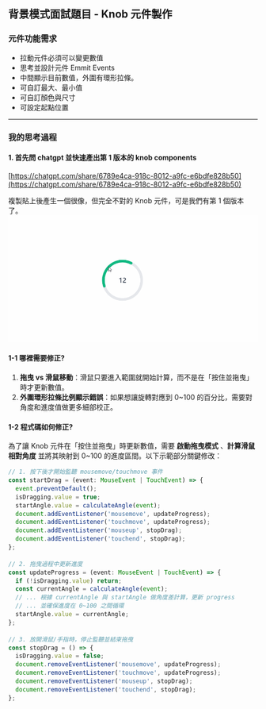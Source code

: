 ## 背景模式面試題目 - Knob 元件製作

### 元件功能需求
- 拉動元件必須可以變更數值
- 思考並設計元件 Emmit Events
- 中間顯示目前數值，外圍有環形拉條。
- 可自訂最大、最小值
- 可自訂顏色與尺寸
- 可設定起點位置

---

### 我的思考過程

#### 1. 首先問 chatgpt 並快速產出第 1 版本的 knob components
[https://chatgpt.com/share/6789e4ca-918c-8012-a9fc-e6bdfe828b50](https://chatgpt.com/share/6789e4ca-918c-8012-a9fc-e6bdfe828b50)

複製貼上後產生一個很像，但完全不對的 Knob 元件，可是我們有第 1 個版本了。  
![image](https://github.com/jasonlin1993/KnobComponents/blob/main/knob.gif)

#### 1-1 哪裡需要修正?
1. **拖曳 vs 滑鼠移動**：滑鼠只要進入範圍就開始計算，而不是在「按住並拖曳」時才更新數值。  
2. **外圍環形拉條比例顯示錯誤**：如果想讓旋轉對應到 0~100 的百分比，需要對角度和進度值做更多細部校正。

#### 1-2 程式碼如何修正?
為了讓 Knob 元件在「按住並拖曳」時更新數值，需要 **啟動拖曳模式** 、**計算滑鼠相對角度** 並將其映射到 0~100 的進度區間。以下示範部分關鍵修改：

```ts
// 1. 按下後才開始監聽 mousemove/touchmove 事件
const startDrag = (event: MouseEvent | TouchEvent) => {
  event.preventDefault();
  isDragging.value = true;
  startAngle.value = calculateAngle(event);
  document.addEventListener('mousemove', updateProgress);
  document.addEventListener('touchmove', updateProgress);
  document.addEventListener('mouseup', stopDrag);
  document.addEventListener('touchend', stopDrag);
};

// 2. 拖曳過程中更新進度
const updateProgress = (event: MouseEvent | TouchEvent) => {
  if (!isDragging.value) return;
  const currentAngle = calculateAngle(event);
  // ... 根據 currentAngle 與 startAngle 做角度差計算，更新 progress
  // ... 並確保進度在 0~100 之間循環
  startAngle.value = currentAngle;
};

// 3. 放開滑鼠/手指時，停止監聽並結束拖曳
const stopDrag = () => {
  isDragging.value = false;
  document.removeEventListener('mousemove', updateProgress);
  document.removeEventListener('touchmove', updateProgress);
  document.removeEventListener('mouseup', stopDrag);
  document.removeEventListener('touchend', stopDrag);
};
```


